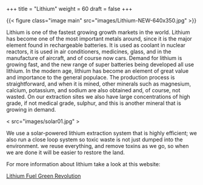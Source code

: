 +++
title = "Lithium"
weight = 60
draft = false
+++

{{< figure class="image main" src="images/Lithium-NEW-640x350.jpg" >}}

Lithium is one of the fastest growing growth markets in the world.
Lithium has become one of the most important metals around, since it is the major element found in rechargeable batteries. It is used as coolant in nuclear reactors, it is used in air conditioners, medicines, glass, and in the manufacture of aircraft, and of course now cars.
Demand for lithium is growing fast, and the new range of super batteries being developed all use lithium.
In the modern age, lithium has become an element of great value and importance to the general populace. The production process is straightforward, and when it is mined, other minerals such as magnesium, calcium, potassium, and sodium are also obtained and, of course, not wasted.
On our extraction sites we also have large concentrations of high grade, if not medical grade, sulphur, and this is another mineral that is growing in demand.

< src="images/solar01.jpg" >

We use a solar-powered lithium extraction system that is highly efficient; we also run a close loop system so toxic waste is not just dumped into the environment. we reuse everything, and remove toxins as we go, so when we are done it will be easier to restore the land.

For more information about lithium take a look at this website:




[Lithium Fuel Green Revolution](http://www.visualcapitalist.com/lithium-fuel-green-revolution/)
